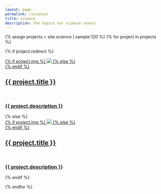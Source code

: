 ```yaml
---
layout: page
permalink: /science/
title: science
description: the topics our science covers
---
```


<!-- <div class="app"> -->
{% assign projects = site.science | sample:120 %}
{% for project in projects %}

{% if project.redirect %}
<div class="project">
    <div class="thumbnail">
        <a href="{{ project.redirect }}" target="_blank">
        {% if project.img %}
        <img class="thumbnailperson" src="{{ project.img }}"/>
        {% else %}
        <div class="thumbnail blankbox"></div>
        {% endif %}    
        <span>
            <h2 class="slide">{{ project.title }}</h2>
            <br/>
            <h3 class="slide">{{ project.description }}</h3>
        </span>
        </a>
    </div>
</div>
{% else %}

<div class="project">
    <div class="thumbnail">
        <a href="{{ site.baseurl }}{{ project.url }}">
        {% if project.img %}
        <img class="thumbnailperson" src="{{ project.img }}"/>
        {% else %}
        <div class="thumbnail blankbox"></div>
        {% endif %}    
        <span>
            <h2 class="slide">{{ project.title }}</h2>
            <br/>
            <h3 class="slide">{{ project.description }}</h3>
        </span>
        </a>
    </div>
</div>

{% endif %}

{% endfor %}
<!-- </div> -->
